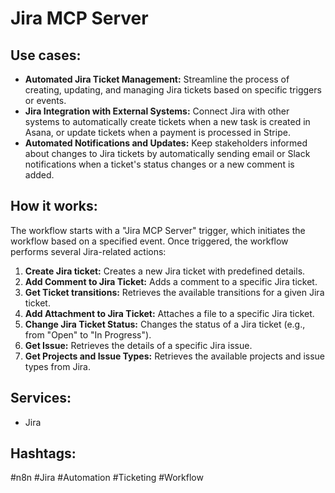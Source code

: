# Jira MCP Server

## Use cases:

- **Automated Jira Ticket Management:** Streamline the process of creating, updating, and managing Jira tickets based on specific triggers or events.
- **Jira Integration with External Systems:** Connect Jira with other systems to automatically create tickets when a new task is created in Asana, or update tickets when a payment is processed in Stripe.
- **Automated Notifications and Updates:** Keep stakeholders informed about changes to Jira tickets by automatically sending email or Slack notifications when a ticket's status changes or a new comment is added.

## How it works:

The workflow starts with a "Jira MCP Server" trigger, which initiates the workflow based on a specified event.
Once triggered, the workflow performs several Jira-related actions:
1. **Create Jira ticket:** Creates a new Jira ticket with predefined details.
2. **Add Comment to Jira Ticket:** Adds a comment to a specific Jira ticket.
3. **Get Ticket transitions:** Retrieves the available transitions for a given Jira ticket.
4. **Add Attachment to Jira Ticket:** Attaches a file to a specific Jira ticket.
5. **Change Jira Ticket Status:** Changes the status of a Jira ticket (e.g., from "Open" to "In Progress").
6. **Get Issue:** Retrieves the details of a specific Jira issue.
7. **Get Projects and Issue Types:** Retrieves the available projects and issue types from Jira.

## Services:

- Jira

## Hashtags:

#n8n #Jira #Automation #Ticketing #Workflow
